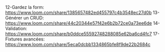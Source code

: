 12-Gardez la form: https://www.loom.com/share/1385657482ed455797c4b3548ec27d0b
13- Générer un CRUD: https://www.loom.com/share/44c20344e57f42e6b2b72ce0a73ee6de
14- Validation: https://www.loom.com/share/b0ddce55592748288085e62ba6cd4fc7
17- Fixtures avancées: https://www.loom.com/share/5eca0dcbb1334865bfe8f9de22b2684c 